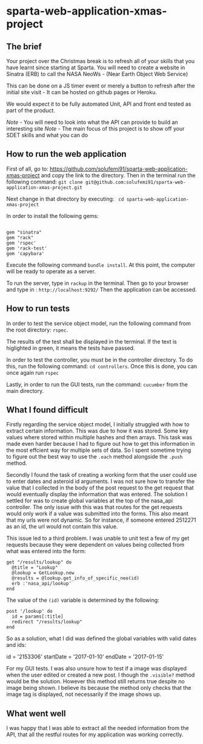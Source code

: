 # sparta-web-application-xmas-project

## The brief

Your project over the Christmas break is to refresh all of your skills that you have learnt since starting at Sparta. You will need to create a website in Sinatra (ERB) to call the NASA NeoWs - (Near Earth Object Web Service)

This can be done on a JS timer event or merely a button to refresh after the initial site visit - It can be hosted on github pages or Heroku.

We would expect it to be fully automated Unit, API and front end tested as part of the product.

*Note* - You will need to look into what the API can provide to build an interesting site
*Note* - The main focus of this project is to show off your SDET skills and what you can do


## How to run the web application

First of all, go to: https://github.com/solufemi91/sparta-web-application-xmas-project  and copy the link to the directory. Then in the terminal run the following command: ``` git clone git@github.com:solufemi91/sparta-web-application-xmas-project.git ```

Next change in that directory by executing: ``` cd sparta-web-application-xmas-project```


In order to install the following gems:

```

gem "sinatra"
gem "rack"
gem 'rspec'
gem 'rack-test'
gem 'capybara'

```

Execute the following command ``` bundle install ```. At this point, the computer will be ready to operate as a server.

To run the server, type in ``` rackup ``` in the terminal. Then go to your browser and type in : ```http://localhost:9292/``` Then the application can be accessed.


## How to run tests

In order to test the service object model, run the following command from the root directory: ``` rspec ```.

The results of the test shall be displayed in the terminal. If the text is higlighted in green, it means the tests have passed.

In order to test the controller, you must be in the controller directory. To do this, run the following command: ```cd controllers```. Once this is done, you can once again run ```rspec ```

Lastly, in order to run the GUI tests, run the command: ```cucumber``` from the main directory.



## What I found difficult

Firstly regarding the service object model, I initially struggled with how to extract certain information. This was due to how it was stored. Some key values where stored within multiple hashes and then arrays. This task was made even harder because I had to figure out how to get this information in the most effcient way for multiple sets of data. So I spent sometime trying to figure out the best way to use the ```.each``` method alongside the ```.push``` method.

Secondly I found the task of creating a working form  that the user could use to enter dates and asteroid id arguments. I was not sure how to transfer the value that I collected in the body of the post request to the get request that would eventually display the information that was entered. The solution I settled for was to create global variables at the top of the nasa_api controller. The only issue with this was that routes for the get requests would only work if a value was submitted into the forms. This also meant that my urls were not dynamic. So for instance, if someone entered 2512271 as an id, the url would not contain this value.

This issue led to a third problem. I was unable to unit test a few of my get requests because they were dependent on values being collected from what was entered into the form:

```
get "/results/lookup" do
  @title = "Lookup"
  @lookup = GetLookup.new
  @results = @lookup.get_info_of_specific_neo(id)
  erb :'nasa_api/lookup'
end

```

The value of the ```(id)``` variable is determined by the following:

```
post '/lookup' do
  id = params[:title]
  redirect "/results/lookup"
end
```

So as a solution, what I did was defined the global variables with valid dates and ids:

id = '2153306'
startDate = '2017-01-10'
endDate = '2017-01-15'


For my GUI tests. I was also unsure how to test if a image was displayed when the user edited or created a new post. I though the ```.visible?``` method would be the solution. However this method still returns true despite no image being shown. I believe its because the method only checks that the image tag is displayed, not necessarily if the image shows up.

## What went well

I was happy that I was able to extract all the needed information from the API, that all the restful routes for my application was working correctly.
